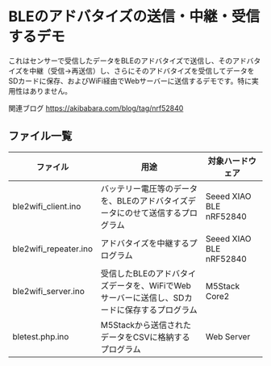 # BLEのアドバタイズの送信・中継・受信するデモ
これはセンサーで受信したデータをBLEのアドバタイズで送信し、そのアドバタイズを中継（受信→再送信）し、さらにそのアドバタイズを受信してデータをSDカードに保存、およびWiFi経由でWebサーバーに送信するデモです。特に実用性はありません。

関連ブログ
https://akibabara.com/blog/tag/nrf52840

## ファイル一覧
| ファイル | 用途 | 対象ハードウェア |
| ---- | ---- | ---- |
| ble2wifi_client.ino | バッテリー電圧等のデータを、BLEのアドバタイズデータにのせて送信するプログラム | Seeed XIAO BLE nRF52840 |
| ble2wifi_repeater.ino | アドバタイズを中継するプログラム | Seeed XIAO BLE nRF52840 |
| ble2wifi_server.ino | 受信したBLEのアドバタイズデータを、WiFiでWebサーバーに送信し、SDカードに保存するプログラム | M5Stack Core2 |
| bletest.php.ino | M5Stackから送信されたデータをCSVに格納するプログラム | Web Server |

